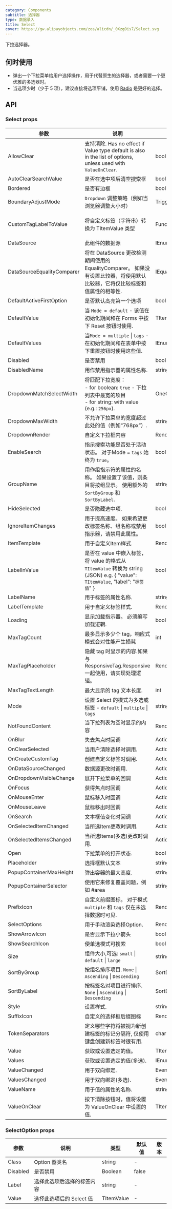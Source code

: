 ```yaml
---
category: Components
subtitle: 选择器
type: 数据录入
title: Select
cover: https://gw.alipayobjects.com/zos/alicdn/_0XzgOis7/Select.svg
---
```


下拉选择器。

## 何时使用

- 弹出一个下拉菜单给用户选择操作，用于代替原生的选择器，或者需要一个更优雅的多选器时。
- 当选项少时（少于 5 项），建议直接将选项平铺，使用 [Radio](/components/radio/) 是更好的选择。

## API


### Select props

| 参数 | 说明 | 类型 | 默认值 | 版本 |
| --- | --- | --- | --- | --- |
| AllowClear | 支持清除. Has no effect if Value type default is also in the list of options, unless used with `ValueOnClear`. | bool | false |  |
| AutoClearSearchValue | 是否在选中项后清空搜索框 | bool | true |  |
| Bordered | 是否有边框 | bool | true |  |
| BoundaryAdjustMode | `Dropdown` 调整策略（例如当浏览器调整大小时）        | TriggerBoundaryAdjustMode    | TriggerBoundaryAdjustMode.InView         |
| CustomTagLabelToValue | 将自定义标签（字符串）转换为 TItemValue 类型 | Func<string, TItemValue> | (label) => <br/>    (TItemValue)TypeDescriptor<br/>    .GetConverter(typeof(TItemValue))<br/>    .ConvertFromInvariantString(label) |  |
| DataSource | 此组件的数据源 | IEnumerable&lt;TItem> | - |  |
| DataSourceEqualityComparer | 将在 DataSource 更改检测期间使用的 EqualityComparer。 如果没有设置比较器，将使用默认比较器，它将仅比较标签和值属性的相等性. | IEqualityComparer&lt;TItem> | - |  |
| DefaultActiveFirstOption | 是否默认高亮第一个选项  | bool | false |  |
| DefaultValue | 当 `Mode = default` - 该值在初始化期间和在 Forms 中按下 Reset 按钮时使用. | TItemValue | - |  |
| DefaultValues | 当`Mode = multiple` \| `tags` - 在初始化期间和在表单中按下重置按钮时使用这些值. | IEnumerable&lt;TItemValues> | - |  |
| Disabled | 是否禁用 | bool | false |  |
| DisabledName | 用作禁用指示器的属性名称. | string |  |  |
| DropdownMatchSelectWidth |  将匹配下拉宽度： <br/>- for boolean: `true` - 下拉列表中最宽的项目 <br/> - for string: with value (e.g.: `256px`). | OneOf<bool, string> | true |  |
| DropdownMaxWidth | 不允许下拉菜单的宽度超过此处的值（例如“768px”）. | string | "auto" |  |
| DropdownRender | 自定义下拉框内容 | Renderfragment | - |  |
| EnableSearch | 指示搜索功能是否处于活动状态。 对于Mode = `tags` 始终为 `true`。 | bool | false |  |
| GroupName | 用作组指示符的属性的名称。 如果设置了该值，则条目将按组显示。 使用额外的 `SortByGroup` 和 `SortByLabel`. | string | - |  |
| HideSelected | 是否隐藏选中项. | bool | false |  |
| IgnoreItemChanges |用于提高速度。 如果希望更改标签名称、组名称或禁用指示器，请禁用此属性。 | bool | true |  |
| ItemTemplate | 用于自定义Item样式. | RenderFragment&lt;TItem> |  |  |
| LabelInValue | 是否在 value 中嵌入标签，将 value 的格式从 `TItemValue` 转换为 string (JSON) e.g. { "value": `TItemValue`, "label": "`标签值`" } | bool | false |  |
| LabelName | 用于标签的属性名称. | string |  |  |
| LabelTemplate | 用于自定义标签样式. | RenderFragment&lt;TItem> |  |  |
| Loading | 显示加载指示器。 必须编写加载逻辑. | bool | false |  |
| MaxTagCount | 最多显示多少个 tag，响应式模式会对性能产生损耗 | int | `ResponsiveTag.Responsive` | - |  |
| MaxTagPlaceholder | 隐藏 tag 时显示的内容.如果与 ResponsiveTag.Responsive 一起使用，请实现处理逻辑。 | RenderFragment<IEnumerable<TItem>>> | - |  |
| MaxTagTextLength | 最大显示的 tag 文本长度. | int | - |  |
| Mode | 设置 Select 的模式为多选或标签 - `default` \| `multiple` \| `tags` | string | default |  |
| NotFoundContent | 当下拉列表为空时显示的内容 | RenderFragment | `Not Found` |  |
| OnBlur | 失去焦点时回调 | Action | - |  |
| OnClearSelected | 当用户清除选择时调用. | Action | - |  |
| OnCreateCustomTag | 创建自定义标签时调用. | Action | - |  |
| OnDataSourceChanged | 数据源更改时调用. | Action | - |  |
| OnDropdownVisibleChange | 展开下拉菜单的回调 | Action | - |  |
| OnFocus | 获得焦点时回调 | Action | - |  |
| OnMouseEnter | 鼠标移入时回调 | Action | - |  |
| OnMouseLeave | 鼠标移出时回调 | Action | - |  |
| OnSearch | 文本框值变化时回调 | Action&lt;string> | - |  |
| OnSelectedItemChanged | 当所选Item更改时调用. | Action&lt;TItem> | - |  |
| OnSelectedItemsChanged | 当所选Items(多选)更改时调用. | Action&lt;IEnumerable&lt;TItem>> | - |  |
| Open | 下拉菜单的打开状态. | bool | false |  |
| Placeholder | 选择框默认文本 | string | - |  |
| PopupContainerMaxHeight | 弹出容器的最大高度. | string | `256px` |  |
| PopupContainerSelector | 使用它来修复覆盖问题，例如 #area | string | body |  |
| PrefixIcon | 自定义前缀图标。 对于模式 `multiple` 和 `tags` 仅在未选择数据时可见. | RenderFragment | - |  |
| SelectOptions | 用于手动渲染选择Option. | RenderFragment | - |  |
| ShowArrowIcon | 是否显示下拉小箭头 | bool | true |  |
| ShowSearchIcon | 使单选模式可搜索 | bool | true |  |
| Size | 组件大小,可选: `small` \| `default` \| `large` | string | default |  |
| SortByGroup | 按组名排序项目. `None` \| `Ascending` \| `Descending` | SortDirection | SortDirection.None |  |
| SortByLabel | 按标签名对项目进行排序. `None` \| `Ascending` \| `Descending` | SortDirection | SortDirection.None |  |
| Style | 设置样式. | string | `width: 100%` |  |
| SuffixIcon | 自定义的选择框后缀图标 | RenderFragment | - |  |
| TokenSeparators | 定义哪些字符将被视为新创建标签的标记分隔符, 仅使用键盘创建新标签时很有用. | char[] | - |  |
| Value |获取或设置选定的值。 | TItemValue | - |  |
| Values | 获取或设置选定的值(多选). | IEnumerable&lt;TItemValues> | - |  |
| ValueChanged | 用于双向绑定. | EventCallback&lt;TItemValue> | - |  |
| ValuesChanged | 用于双向绑定(多选). | EventCallback&lt;IEnumerable&lt;TItemValue>> | - |  |
| ValueName | 用于值的属性的名称. | string | - |  |
| ValueOnClear | 按下清除按钮时，值将设置为 ValueOnClear 中设置的值. | TItemValue | - | 0.11 |

### SelectOption props

| 参数 | 说明 | 类型 | 默认值 | 版本 |
| --- | --- | --- | --- | --- |
| Class | Option 器类名                  | string          | -      |      |
| Disabled  | 是否禁用                                 | Boolean        | false  |      |
| Label     |选择此选项后选择的标签内容 | string         | -      |      |
| Value     |选择此选项后的 Select 值| TItemValue          | -      |      |
